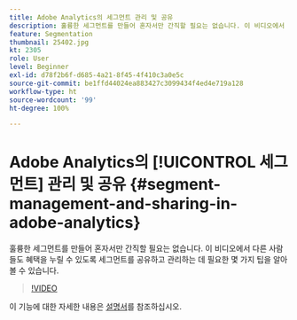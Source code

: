```yaml
---
title: Adobe Analytics의 세그먼트 관리 및 공유
description: 훌륭한 세그먼트를 만들어 혼자서만 간직할 필요는 없습니다. 이 비디오에서 다른 사람들도 혜택을 누릴 수 있도록 세그먼트를 공유하고 관리하는 데 필요한 몇 가지 팁을 알아볼 수 있습니다.
feature: Segmentation
thumbnail: 25402.jpg
kt: 2305
role: User
level: Beginner
exl-id: d78f2b6f-d685-4a21-8f45-4f410c3a0e5c
source-git-commit: be1ffd44024ea883427c3099434f4ed4e719a128
workflow-type: ht
source-wordcount: '99'
ht-degree: 100%

---
```


# Adobe Analytics의 [!UICONTROL 세그먼트] 관리 및 공유 {#segment-management-and-sharing-in-adobe-analytics}

훌륭한 세그먼트를 만들어 혼자서만 간직할 필요는 없습니다. 이 비디오에서 다른 사람들도 혜택을 누릴 수 있도록 세그먼트를 공유하고 관리하는 데 필요한 몇 가지 팁을 알아볼 수 있습니다.

>[!VIDEO](https://video.tv.adobe.com/v/25402/?quality=12&learn=on)

이 기능에 대한 자세한 내용은 [설명서](https://experienceleague.adobe.com/docs/analytics/components/segmentation/segmentation-workflow/seg-manage.html?lang=ko)를 참조하십시오.
